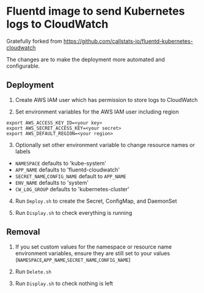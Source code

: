 # Fluentd image to send Kubernetes logs to CloudWatch

Gratefully forked from https://github.com/callstats-io/fluentd-kubernetes-cloudwatch

The changes are to make the deployment more automated and configurable.

## Deployment

1. Create AWS IAM user which has permission to store logs to CloudWatch

2. Set environment variables for the AWS IAM user including region

```
export AWS_ACCESS_KEY_ID=<your key>
export AWS_SECRET_ACCESS_KEY=<your secret>
export AWS_DEFAULT_REGION=<your region>
```

3. Optionally set other environment variable to change resource names or labels

- `NAMESPACE` defaults to 'kube-system'
- `APP_NAME` defaults to 'fluentd-cloudwatch'
- `SECRET_NAME`,`CONFIG_NAME` default to `APP_NAME`
- `ENV_NAME` defaults to 'system'
- `CW_LOG_GROUP` defaults to 'kubernetes-cluster'

4. Run `Deploy.sh` to create the Secret, ConfigMap, and DaemonSet

5. Run `Display.sh` to check everything is running

## Removal

1. If you set custom values for the namespace or resource name environment variables, 
ensure they are still set to your values (`NAMESPACE`,`APP_NAME`,`SECRET_NAME`,`CONFIG_NAME`)

2. Run `Delete.sh`

3. Run `Display.sh` to check nothing is left
